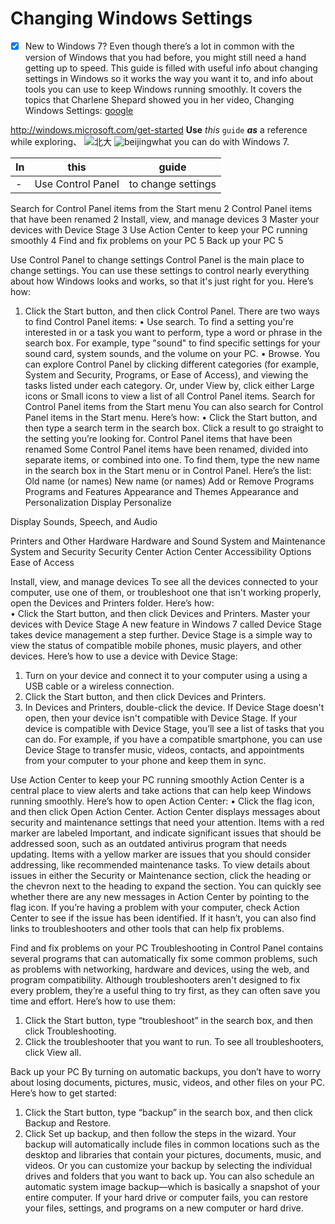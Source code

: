 # Changing Windows Settings

  - [x] New to Windows 7? Even though there’s a lot in common with the version of Windows that you had before, you might still need a hand getting up to speed. This guide is filled with useful info about changing settings in Windows so it works the way you want it to, and info about tools you can use to keep Windows running smoothly. 
It covers the topics that Charlene Shepard showed you in her video, Changing Windows Settings:
 [google](www.google.com)
 
 http://windows.microsoft.com/get-started
**Use** _this_ `guide` ***as*** a reference while exploring、
![北大](file:///C:/Users/goodluck/Pictures/作业1/concordance.png
)
![beijing](https://cn.bing.com/images/search?view=detailV2&ccid=LUI%2fAycM&id=F5FB9912AC024900FD9774EA504183AF603A1A3B&thid=OIP.LUI_AycMMgwLmBDNrcvnNQHaEo&mediaurl=http%3a%2f%2fpic1.win4000.com%2fwallpaper%2fc%2f53b102be0e3bc.jpg&exph=1200&expw=1920&q=%e8%90%8c%e5%ae%a0%e5%a3%81%e7%ba%b8&simid=608015437309480697&selectedIndex=0&ajaxhist=0)what you can do with Windows 7. 

In|this|guide
--|:-:|-
- | Use Control Panel| to change settings|	2
Search for Control Panel items from the Start menu	2
Control Panel items that have been renamed	2
Install, view, and manage devices	3
Master your devices with Device Stage	3
Use Action Center to keep your PC running smoothly	4
Find and fix problems on your PC	5
Back up your PC	5

 
Use Control Panel to change settings
Control Panel is the main place to change settings. You can use these settings to control nearly everything about how Windows looks and works, so that it's just right for you. Here’s how:
1.	Click the Start button, and then click Control Panel.
There are two ways to find Control Panel items:
•	Use search. To find a setting you're interested in or a task you want to perform, type a word or phrase in the search box. For example, type "sound" to find specific settings for your sound card, system sounds, and the volume on your PC.
•	Browse. You can explore Control Panel by clicking different categories (for example, System and Security, Programs, or Ease of Access), and viewing the tasks listed under each category. Or, under View by, click either Large icons or Small icons to view a list of all Control Panel items.
Search for Control Panel items from the Start menu
You can also search for Control Panel items in the Start menu. Here’s how:
•	Click the Start button, and then type a search term in the search box. Click a result to go straight to the setting you’re looking for. 
Control Panel items that have been renamed
Some Control Panel items have been renamed, divided into separate items, or combined into one. To find them, type the new name in the search box in the Start menu or in Control Panel. Here’s the list:
Old name (or names)	New name (or names)
Add or Remove Programs	Programs and Features
Appearance and Themes	Appearance and Personalization
Display	Personalize

Display
Sounds, Speech, and Audio

Printers and Other Hardware	Hardware and Sound
System and Maintenance	System and Security
Security Center	Action Center
Accessibility Options	Ease of Access

Install, view, and manage devices 
To see all the devices connected to your computer, use one of them, or troubleshoot one that isn't working properly, open the Devices and Printers folder. Here’s how:	
•	Click the Start button, and then click Devices and Printers.
Master your devices with Device Stage
A new feature in Windows 7 called Device Stage takes device management a step further. Device Stage is a simple way to view the status of compatible mobile phones, music players, and other devices. Here’s how to use a device with Device Stage:
1.	Turn on your device and connect it to your computer using a using a USB cable or a wireless connection.
2.	Click the Start button, and then click Devices and Printers.
3.	In Devices and Printers, double-click the device.
If Device Stage doesn't open, then your device isn't compatible with Device Stage. If your device is compatible with Device Stage, you’ll see a list of tasks that you can do.  For example, if you have a compatible smartphone, you can use Device Stage to transfer music, videos, contacts, and appointments from your computer to your phone and keep them in sync.

 

Use Action Center to keep your PC running smoothly
Action Center is a central place to view alerts and take actions that can help keep Windows running smoothly. Here’s how to open Action Center: 
•	Click the flag icon, and then click Open Action Center. 
Action Center displays messages about security and maintenance settings that need your attention. Items with a red marker are labeled Important, and indicate significant issues that should be addressed soon, such as an outdated antivirus program that needs updating. Items with a yellow marker are issues that you should consider addressing, like recommended maintenance tasks.
To view details about issues in either the Security or Maintenance section, click the heading or the chevron next to the heading to expand the section. 
You can quickly see whether there are any new messages in Action Center by pointing to the flag icon. 
If you’re having a problem with your computer, check Action Center to see if the issue has been identified. If it hasn’t, you can also find links to troubleshooters and other tools that can help 
fix problems.


Find and fix problems on your PC
Troubleshooting in Control Panel contains several programs that can automatically fix some common problems, such as problems with networking, hardware and devices, using the web, and program compatibility. Although troubleshooters aren't designed to fix every problem, they’re a useful thing to try first, as they can often save you time and effort. Here’s how to use them:
1.	Click the Start button, type “troubleshoot” in the search box, and then click Troubleshooting.
2.	Click the troubleshooter that you want to run. 
To see all troubleshooters, click View all.

Back up your PC
By turning on automatic backups, you don’t have to worry about losing documents, pictures, music, videos, and other files on your PC. Here’s how to get started:
1.	Click the Start button, type “backup” in the search box, and then click Backup and Restore.
2.	Click Set up backup, and then follow the steps in the wizard. 
Your backup will automatically include files in common locations such as the desktop and libraries that contain your pictures, documents, music, and videos. Or you can customize your backup by selecting the individual drives and folders that you want to back up.
You can also schedule an automatic system image backup—which is basically a snapshot of your entire computer. If your hard drive or computer fails, you can restore your files, settings, and programs on a new computer or hard drive.


